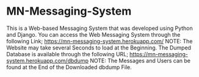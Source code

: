 # MN-Messaging-System
This is a Web-based Messaging System that was developed using Python and Django.
You can access the Web Messaging System through the following Link;
https://mn-messaging-system.herokuapp.com/
NOTE: The Website may take several Seconds to load at the Beginning.
The Dumped Database is available through the following URL;
https://mn-messaging-system.herokuapp.com/dbdump
NOTE: The Messages and Users can be found at the End of the Downloaded dbdump File.
